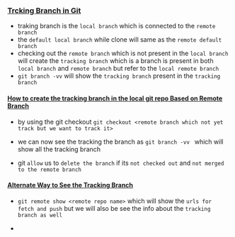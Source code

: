 ### <ins> Trcking Branch in Git </ins>

- traking branch is the `local branch` which is connected to the `remote branch`
- the `default local branch` while clone will same as the `remote default branch`
- checking out the `remote branch` which is not present in the `local branch` will create the `tracking branch` which is a branch is present in both `local branch` and `remote branch` but refer to the `local remote branch`
- `git branch -vv` will show the `tracking branch` present in the `tracking branch`

#### <ins> How to create the tracking branch in the local git repo Based on Remote Branch </ins>

- by using the git checkout `git checkout <remote branch which not yet track but we want to track it>`

- we can now see the tracking the branch as `git branch -vv ` which will show all the tracking branch

- git `allow` us to `delete the branch` if its `not checked out` and `not merged to the remote branch`

#### <ins>Alternate Way to See the Tracking Branch </ins>

- `git remote show <remote repo name>` which will show the `urls for fetch and push` but we will also be see the info about the `tracking branch as well`

- 

